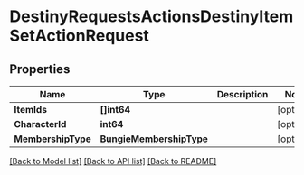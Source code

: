 # DestinyRequestsActionsDestinyItemSetActionRequest

## Properties
Name | Type | Description | Notes
------------ | ------------- | ------------- | -------------
**ItemIds** | **[]int64** |  | [optional] 
**CharacterId** | **int64** |  | [optional] 
**MembershipType** | [**BungieMembershipType**](BungieMembershipType.md) |  | [optional] 

[[Back to Model list]](../README.md#documentation-for-models) [[Back to API list]](../README.md#documentation-for-api-endpoints) [[Back to README]](../README.md)


